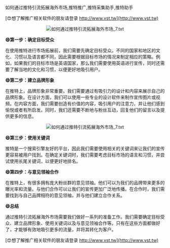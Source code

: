 如何通过推特引流拓展海外市场,推特推广,推特采集助手,推特助手

[😍想了解推广相关软件的朋友请登录 http://www.vst.tw](http://www.vst.tw)

 <center><img src="https://vst.tw/MP4/tuiguang/png/8.png" alt="如何通过推特引流拓展海外市场_7.txt"></center>

**😄第一步：确定目标受众**

在使用推特进行市场拓展前，我们需要先确定目标受众。不同的国家和地区的文化、习惯以及语言都不同，因此需要根据目标市场的情况来制定相应的策略。例如，如果我们的目标市场是英语国家，那么我们需要使用英语进行宣传，同时还需要了解当地的文化和习惯，以便更好地吸引用户。

**😄第二步：建立品牌形象**

在推特上，品牌形象非常重要。我们需要通过有吸引力的设计和内容来展示自己的品牌形象。在设计方面，我们可以使用一些专业的设计软件来制作宣传图片或视频。在内容方面，我们需要创造有价值的内容，吸引用户的注意力，并让他们感到愉悦或者有所启发。同时，我们还需要不断地与粉丝互动，回复他们的留言以及提供更多的信息。

 <center><img src="https://vst.tw/MP4/tuiguang/png/6.png" alt="如何通过推特引流拓展海外市场_7.txt"></center>

**😄第三步：使用关键词**

推特是一个搜索引擎友好的平台，因此我们需要使用相关的关键词来让我们的宣传更容易被用户找到。在确定关键词时，我们需要考虑目标市场的语言和习惯，并尝试使用长尾关键词，以便更好地排名。

**😄第四步：与意见领袖合作**

在推特上，有很多拥有庞大粉丝群的意见领袖。他们可以为我们的品牌带来更多的曝光率和流量。与他们合作可以让我们的宣传更加广泛地传播。在合作时，我们需要找到与自己品牌相符的意见领袖，并与他们建立合作关系。

**😄总结**

通过推特引流拓展海外市场需要我们做好一系列的准备工作。我们需要确定目标受众、建立品牌形象、使用关键词以及与意见领袖合作等。只有在这些方面都做好了，才能够有效地吸引更多的流量，并将其转化为客户。

[😍想了解推广相关软件的朋友请登录 http://www.vst.tw](http://www.vst.tw)



